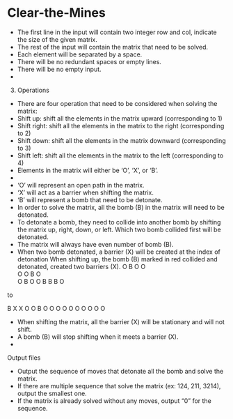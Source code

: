 # Clear-the-Mines

- The first line in the input will contain two integer row and col, indicate the size of the given matrix.
- The rest of the input will contain the matrix that need to be solved.
- Each element will be separated by a space.
- There will be no redundant spaces or empty lines.
- There will be no empty input.
- 
3. Operations
- There are four operation that need to be considered when solving the matrix:
- Shift up: shift all the elements in the matrix upward (corresponding to 1)
- Shift right: shift all the elements in the matrix to the right (corresponding to 2)
- Shift down: shift all the elements in the matrix downward (corresponding to 3)
- Shift left: shift all the elements in the matrix to the left (corresponding to 4)
- Elements in the matrix will either be ‘O’, ‘X’, or ‘B’.
- 
- ‘O’ will represent an open path in the matrix.
- ‘X’ will act as a barrier when shifting the matrix.
- ‘B’ will represent a bomb that need to be detonate.
- In order to solve the matrix, all the bomb (B) in the matrix will need to be detonated.
- To detonate a bomb, they need to collide into another bomb by shifting the matrix up, right, down, or
left. Which two bomb collided first will be detonated.
- The matrix will always have even number of bomb (B).
- When two bomb detonated, a barrier (X) will be created at the index of detonation
When shifting up, the bomb (B) marked in red collided and detonated, created two barriers (X).
O B O O       
O O B O   
O B O O
B B B O

to

B X X O
O B O O
O O O O
O O O O

- When shifting the matrix, all the barrier (X) will be stationary and will not shift.
- A bomb (B) will stop shifting when it meets a barrier (X).
- 
Output files
- Output the sequence of moves that detonate all the bomb and solve the matrix.
- If there are multiple sequence that solve the matrix (ex: 124, 211, 3214), output the smallest one.
- If the matrix is already solved without any moves, output “0” for the sequence.
